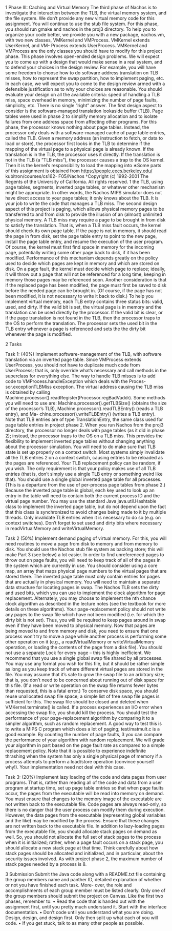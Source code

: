 
1 Phase III: Caching and Virtual Memory
The third phase of Nachos is to investigate the interaction between the TLB, the virtual memory system, and the file system. We don’t provide any new virtual memory code for this assignment. You will continue to use the stub file system. For this phase, you should run gmake and nachos in the proj3 directory.
To help you to organize your code better, we provide you with a new package, nachos.vm, with two new classes, VMKernel and VMProcess. VMKernel extends UserKernel, and VM- Process extends UserProcess. VMKernel and VMProcess are the only classes you should have to modify for this project phase.
This phase involves open-ended design problems. We will expect you to come up with a design that would make sense in a real system, and to defend your choices in the design review. For example, you will have some freedom to choose how to do software address translation on TLB misses, how to represent the swap partition, how to implement paging, etc. In each case, we will expect you to come to the design review armed with a defensible justification as to why your choices are reasonable. You should evaluate your design on all the available criteria: speed of handling a TLB miss, space overhead in memory, minimizing the number of page faults, simplicity, etc. There is no single ”right” answer.
The first design aspect to consider is the software-managed translation lookaside buffer (TLB). Page tables were used in phase 2 to simplify memory allocation and to isolate failures from one address space from affecting other programs. For this phase, the processor knows nothing about page tables. Instead, the processor only deals with a software-managed cache of page table entries, called the TLB. Given a memory address (an instruction to fetch, or data to load or store), the processor first looks in the TLB to determine if the mapping of the virtual page to a physical page is already known. If the translation is in the TLB, the processor uses it directly. If the translation is not in the TLB (a ”TLB miss”), the processor causes a trap to the OS kernel. Then it is the kernel’s responsibility to load the mapping into
∗Some parts of this assignment is obtained from https://people.eecs.berkeley.edu/ kubitron/courses/cs162- F05/Nachos
†Copyright (c) 1992-2001 The Regents of the University of California. All rights reserved. 1
 the TLB, using page tables, segments, inverted page tables, or whatever other mechanism might be appropriate. In other words, the Nachos MIPS simulator does not have direct access to your page tables; it only knows about the TLB. It is your job to write the code that manages a TLB miss.
The second design aspect of this project is paging, which allows physical memory pages to be transferred to and from disk to provide the illusion of an (almost) unlimited physical memory. A TLB miss may require a page to be brought in from disk to satisfy the translation. That is, when a TLB miss fault occurs, the kernel should check its own page table. If the page is not in memory, it should read the page in from disk, set the page table entry to point to the new page, install the page table entry, and resume the execution of the user program. Of course, the kernel must first find space in memory for the incoming page, potentially writing some other page back to disk, if it has been modified.
Performance of this mechanism depends greatly on the policy used to decide which pages are kept in memory and which are stored on disk. On a page fault, the kernel must decide which page to replace; ideally, it will throw out a page that will not be referenced for a long time, keeping in memory those pages may be referenced soon. Another consideration is that if the replaced page has been modified, the page must first be saved to disk before the needed page can be brought in. (Of course, if the page has not been modified, it is not necessary to write it back to disk.)
To help you implement virtual memory, each TLB entry contains three status bits: valid, used, and dirty. If the valid bit is set, the virtual page is in memory and the translation can be used directly by the processor. If the valid bit is clear, or if the page translation is not found in the TLB, then the processor traps to the OS to perform the translation. The processor sets the used bit in the TLB entry whenever a page is referenced and sets the the dirty bit whenever the page is modified.


2 Tasks

Task 1: (40%) Implement software-management of the TLB, with software translation via an inverted page table. Since VMProcess extends UserProcess, you should not have to duplicate much code from UserProcess; that is, only override what’s necessary and call methods in the superclass for everything else. The way to handle TLB misses is to add code to VMProcess.handleException which deals with the Proces- sor.exceptionTLBMiss exception. The virtual address causing the TLB miss is obtained by calling Machine.processor().readRegister(Processor.regBadVaddr). Some methods you will need to use are: Machine.processor().getTLBSize() (obtains the size of the processor’s TLB), Machine.processor().readTLBEntry() (reads a TLB entry), and Ma- chine.processor().writeTLBEntry() (writes a TLB entry). Note that TLB entries are of type TranslationEntry, the same class used for page table entries in project phase 2. When you run Nachos from the proj3 directory, the processor no longer deals with page tables (as it did in phase 2); instead, the processor traps to the OS on a TLB miss. This provides the flexibility to implement inverted page tables without changing anything about the processor simulation. You will need to do make sure that TLB state is set up properly on a context switch. Most systems simply invalidate all the TLB entries
2 on a context switch, causing entries to be reloaded as the pages are referenced. Your TLB replacement policy can be random, if you wish. The only requirement is that your policy makes use of all TLB entries (that is, don’t simply use a single TLB entry or something weird like that). You should use a single global inverted page table for all processes. (This is a departure from the use of per-process page tables from phase 2.) Because the inverted page table is global, each key used to look up an entry in the table will need to contain both the current process ID and the virtual page number. You may use the standard Java java.util.Hashtable class to implement the inverted page table, but do not depend upon the fact that this class is synchronized to avoid changes being made to it by multiple threads. Only invalidate TLB entries when it is necessary to do so (e.g. on context switches). Don’t forget to set used and dirty bits where necessary in readVirtualMemory and writeVirtualMemory.


Task 2 (50%) Implement demand paging of virtual memory. For this, you will need routines to move a page from disk to memory and from memory to disk. You should use the Nachos stub file system as backing store; this will make Part 3 (see below) a lot easier. In order to find unreferenced pages to throw out on page faults, you will need to keep track of all of the pages in the system which are currently in use. You should consider using a core map, an array that maps physical page numbers to the virtual pages that are stored there. The inverted page table must only contain entries for pages that are actually in physical memory. You will need to maintain a separate data structure for locating pages in swap. The Nachos TLB sets the dirty and used bits, which you can use to implement the clock algorithm for page replacement. Alternately, you may choose to implement the nth chance clock algorithm as described in the lecture notes (see the textbook for more details on these algorithms). Your page-replacement policy should not write any pages to the swap file which have not been modified (i.e. for which the dirty bit is not set). Thus, you will be required to keep pages around in swap even if they have been moved to physical memory. Now that pages are being moved to and from memory and disk, you need to ensure that one process won’t try to move a page while another process is performing some other operation on it (e.g., a readVirtualMemory or writeVirtualMemory operation, or loading the contents of the page from a disk file). You should not use a separate Lock for every page – this is highly inefficient. We recommend that you use a single global swap file shared by all processes. You may use any format you wish for this file, but it should be rather simple as long as you keep track of where different virtual pages are stored in the file. You may assume that it’s safe to grow the swap file to an arbitrary size; that is, you don’t need to be concerned about running out of disk space for this file. (If a read or write operation on the swap file returns fewer bytes than requested, this is a fatal error.) To conserve disk space, you should reuse unallocated swap file space; a simple list of free swap file pages is sufficient for this. The swap file should be closed and deleted when VMKernel.terminate() is called. If a process experiences an I/O error when accessing the swap file, you should kill the process. You should test the performance of your page-replacement algorithm by comparing it to a simpler algorithm, such as random replacement. A good way to test this is to write a MIPS C program which does a lot of paging; test/matmult.c is a good example. By counting the number of page faults,
3 you can compare the performance of your algorithm with random replacement. We will grade your algorithm in part based on the page fault rate as compared to a simple replacement policy. Note that it is possible to experience indefinite thrashing when the system has only a single physical page of memory if a process attempts to perform a load/store operation (convince yourself why!). Your implementation need not deal with this case.

Task 3: (20%) Implement lazy loading of the code and data pages from user programs. That is, rather than reading all of the code and data from a user program at startup time, set up page table entries so that when page faults occur, the pages from the executable will be read into memory on demand. You must ensure that changes to the memory image of the executable are not written back to the executable file. Code pages are always read-only, so there is no danger that the user process can modify them during execution. However, the data pages from the executable (representing global variables and the like) may be modified by the process. Ensure that these changes are not written back to the executable file. In addition to lazy-loading pages from the executable file, you should allocate stack pages on demand as well. So, you should not allocate the full set of stack pages to the process when it is initialized; rather, when a page fault occurs on a stack page, you should allocate a new stack page at that time. Think carefully about how stack pages should be allocated and initialized, and in particular, about the security issues involved. As with project phase 2, the maximum number of stack pages needed by a process is 8.


3 Submission
Submit the Java code along with a README.txt file containing the group members name and panther ID, detailed explanation of whether or not you have finished each task. More- over, the role and accomplishments of each group member must be listed clearly. Only one of the group members should submit the project on Canvas.
Like the first two phases, remember to:
• Read the code that is handed out with the assignment first, until you pretty much understand it. Start with the interface documentation.
• Don’t code until you understand what you are doing. Design, design, and design first. Only then split up what each of you will code.
• If you get stuck, talk to as many other people as possible.

